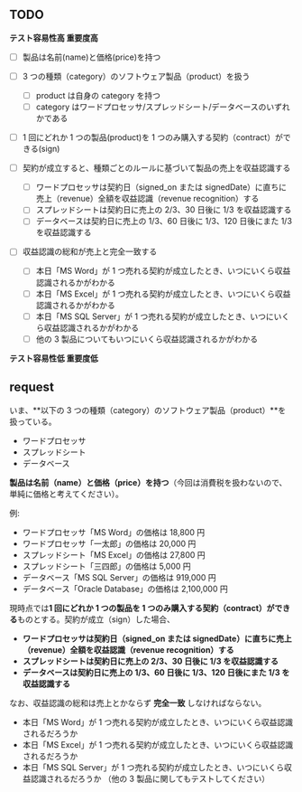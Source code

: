 ## TODO

**テスト容易性高 重要度高**

- [ ] 製品は名前(name)と価格(price)を持つ

- [ ] 3 つの種類（category）のソフトウェア製品（product）を扱う

  - [ ] product は自身の category を持つ
  - [ ] category はワードプロセッサ/スプレッドシート/データベースのいずれかである

- [ ] 1 回にどれか 1 つの製品(product)を 1 つのみ購入する契約（contract）ができる(sign)

- [ ] 契約が成立すると、種類ごとのルールに基づいて製品の売上を収益認識する

  - [ ] ワードプロセッサは契約日（signed_on または signedDate）に直ちに売上（revenue）全額を収益認識（revenue recognition）する
  - [ ] スプレッドシートは契約日に売上の 2/3、30 日後に 1/3 を収益認識する
  - [ ] データベースは契約日に売上の 1/3、60 日後に 1/3、120 日後にまた 1/3 を収益認識する

- [ ] 収益認識の総和が売上と完全一致する
  - [ ] 本日「MS Word」が 1 つ売れる契約が成立したとき、いつにいくら収益認識されるかがわかる
  - [ ] 本日「MS Excel」が 1 つ売れる契約が成立したとき、いつにいくら収益認識されるかがわかる
  - [ ] 本日「MS SQL Server」が 1 つ売れる契約が成立したとき、いつにいくら収益認識されるかがわかる
  - [ ] 他の 3 製品についてもいつにいくら収益認識されるかがわかる

**テスト容易性低 重要度低**

## request

いま、**以下の 3 つの種類（category）のソフトウェア製品（product）**を扱っている。

- ワードプロセッサ
- スプレッドシート
- データベース

**製品は名前（name）と価格（price）を持つ**（今回は消費税を扱わないので、単純に価格と考えてください）。

例:

- ワードプロセッサ「MS Word」の価格は 18,800 円
- ワードプロセッサ「一太郎」の価格は 20,000 円
- スプレッドシート「MS Excel」の価格は 27,800 円
- スプレッドシート「三四郎」の価格は 5,000 円
- データベース「MS SQL Server」の価格は 919,000 円
- データベース「Oracle Database」の価格は 2,100,000 円

現時点では**1 回にどれか 1 つの製品を 1 つのみ購入する契約（contract）ができる**ものとする。契約が成立（sign）した場合、

- **ワードプロセッサは契約日（signed_on または signedDate）に直ちに売上（revenue）全額を収益認識（revenue recognition）する**
- **スプレッドシートは契約日に売上の 2/3、30 日後に 1/3 を収益認識する**
- **データベースは契約日に売上の 1/3、60 日後に 1/3、120 日後にまた 1/3 を収益認識する**

なお、収益認識の総和は売上とかならず **完全一致** しなければならない。

- 本日「MS Word」が 1 つ売れる契約が成立したとき、いつにいくら収益認識されるだろうか
- 本日「MS Excel」が 1 つ売れる契約が成立したとき、いつにいくら収益認識されるだろうか
- 本日「MS SQL Server」が 1 つ売れる契約が成立したとき、いつにいくら収益認識されるだろうか
  （他の 3 製品に関してもテストしてください）
